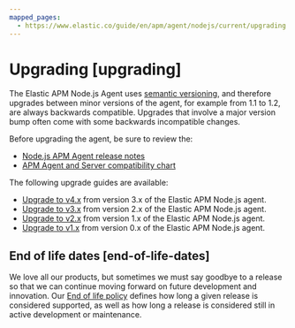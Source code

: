 ```yaml
---
mapped_pages:
  - https://www.elastic.co/guide/en/apm/agent/nodejs/current/upgrading.html
---
```


# Upgrading [upgrading]

The Elastic APM Node.js Agent uses [semantic versioning](https://semver.org/), and therefore upgrades between minor versions of the agent, for example from 1.1 to 1.2, are always backwards compatible. Upgrades that involve a major version bump often come with some backwards incompatible changes.

Before upgrading the agent, be sure to review the:

* [Node.js APM Agent release notes](/release-notes/index.md)
* [APM Agent and Server compatibility chart](docs-content://solutions/observability/apm/apm-agent-compatibility.md)

The following upgrade guides are available:

* [Upgrade to v4.x](/reference/upgrade-to-v4.md) from version 3.x of the Elastic APM Node.js agent.
* [Upgrade to v3.x](/reference/upgrade-to-v3.md) from version 2.x of the Elastic APM Node.js agent.
* [Upgrade to v2.x](/reference/upgrade-to-v2.md) from version 1.x of the Elastic APM Node.js agent.
* [Upgrade to v1.x](/reference/upgrade-to-v1.md) from version 0.x of the Elastic APM Node.js agent.


## End of life dates [end-of-life-dates]

We love all our products, but sometimes we must say goodbye to a release so that we can continue moving forward on future development and innovation. Our [End of life policy](https://www.elastic.co/support/eol) defines how long a given release is considered supported, as well as how long a release is considered still in active development or maintenance.





